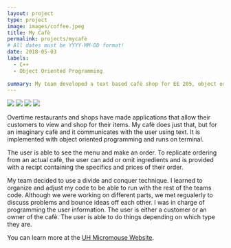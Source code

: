 ```yaml
---
layout: project
type: project
image: images/coffee.jpeg
title: My Cafè
permalink: projects/mycafè
# All dates must be YYYY-MM-DD format!
date: 2018-05-03
labels:
  - C++
  - Object Oriented Programming
  
summary: My team developed a text based cafè shop for EE 205, object oriented programming.
---
```


<div class="ui small rounded images">
  <img class="ui image" src="../images/micromouse-robot.png">
  <img class="ui image" src="../images/micromouse-robot-2.jpg">
  <img class="ui image" src="../images/micromouse.jpg">
  <img class="ui image" src="../images/micromouse-circuit.png">
</div>

Overtime restaurants and shops have made applications that allow their customers to view and shop for their items. My cafè does just that, but for an imaginary cafè and it communicates with the user using text. It is implemented with object oriented programming and runs on terminal.
  
The user is able to see the menu and make an order. To replicate ordering from an actual cafè, the user can add or omit ingredients and is provided with a recipt containing the specifics and prices of their order. 
  
My team decided to use a divide and conquer technique. I learned to organize and adjust my code to be able to run with the rest of the teams code. Although we were working on different parts, we met regualerly to discuss problems and bounce ideas off each other. I was in charge of programming the user information. The user is either a customer or an owner of the cafè. The user is able to do things depending on which type they are.
  
  
You can learn more at the [UH Micromouse Website](http://www-ee.eng.hawaii.edu/~mmouse/about.html).



